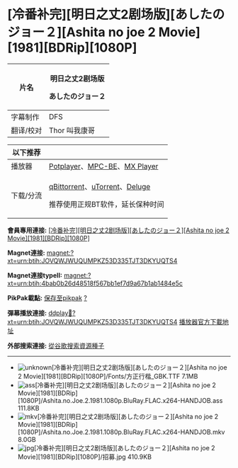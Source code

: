 # \[冷番补完]\[明日之丈2剧场版]\[あしたのジョー２]\[Ashita no joe 2 Movie]\[1981]\[BDRip]\[1080P]



&#x20;

| 片名    | <p>明日之丈2剧场版</p><p>あしたのジョー２</p> |
| ----- | ------------------------------ |
| 字幕制作  | DFS                            |
| 翻译/校对 | Thor   叫我康哥                    |

&#x20;

| 以下推荐  |                                                                                                                                                                                                                                              |
| ----- | -------------------------------------------------------------------------------------------------------------------------------------------------------------------------------------------------------------------------------------------- |
| 播放器   | [Potplayer](https://potplayer.daum.net/)、[MPC-BE](https://sourceforge.net/projects/mpcbe/)、[MX Player](https://www.lanzous.com/b688551)                                                                                                      |
| 下载/分流 | <p><a href="https://github.com/c0re100/qBittorrent-Enhanced-Edition/releases">qBittorrent</a>、<a href="https://hungryxhz.lanzouu.com/iUAtd058gd4h">uTorrent</a>、<a href="https://deluge-torrent.org/">Deluge</a></p><p>推荐使用正规BT软件，延长保种时间</p> |

&#x20;



**會員專用連接:** [\[冷番补完\]\[明日之丈2剧场版\]\[あしたのジョー２\]\[Ashita no joe 2 Movie\]\[1981\]\[BDRip\]\[1080P\]](https://dl.dmhy.org/2022/06/24/4bab0b26d48518f567bb1ef7d9a67b1ab1484e5c.torrent)

**Magnet連接:** [magnet:?xt=urn:btih:JOVQWJWUQUMPKZ53D335TJT3DKYUQTS4](https://magnet/?xt=urn:btih:JOVQWJWUQUMPKZ53D335TJT3DKYUQTS4\&dn=\&tr=http%3A%2F%2F104.143.10.186%3A8000%2Fannounce\&tr=udp%3A%2F%2F104.143.10.186%3A8000%2Fannounce\&tr=http%3A%2F%2Ftracker.openbittorrent.com%3A80%2Fannounce\&tr=udp%3A%2F%2Ftracker3.itzmx.com%3A6961%2Fannounce\&tr=http%3A%2F%2Ftracker4.itzmx.com%3A2710%2Fannounce\&tr=http%3A%2F%2Ftracker.publicbt.com%3A80%2Fannounce\&tr=http%3A%2F%2Ftracker.prq.to%2Fannounce\&tr=http%3A%2F%2Fopen.acgtracker.com%3A1096%2Fannounce\&tr=https%3A%2F%2Ft-115.rhcloud.com%2Fonly\_for\_ylbud\&tr=http%3A%2F%2Ftracker1.itzmx.com%3A8080%2Fannounce\&tr=http%3A%2F%2Ftracker2.itzmx.com%3A6961%2Fannounce\&tr=udp%3A%2F%2Ftracker1.itzmx.com%3A8080%2Fannounce\&tr=udp%3A%2F%2Ftracker2.itzmx.com%3A6961%2Fannounce\&tr=udp%3A%2F%2Ftracker3.itzmx.com%3A6961%2Fannounce\&tr=udp%3A%2F%2Ftracker4.itzmx.com%3A2710%2Fannounce\&tr=http%3A%2F%2F1337.abcvg.info%2Fannounce)

**Magnet連接typeII:** [magnet:?xt=urn:btih:4bab0b26d48518f567bb1ef7d9a67b1ab1484e5c](https://magnet/?xt=urn:btih:4bab0b26d48518f567bb1ef7d9a67b1ab1484e5c)

**PikPak載點:** [保存至pikpak](https://drive.mypikpak.com/landing?\_\_add\_url=magnet:?xt=urn:btih:4bab0b26d48518f567bb1ef7d9a67b1ab1484e5c&\_\_source=dmhy&\_\_campaign=detail\&login=oauth) [?](https://www.mypikpak.com/)

**彈幕播放連接:** [ddplay:magnet:?xt=urn:btih:JOVQWJWUQUMPKZ53D335TJT3DKYUQTS4](ddplay:magnet:?xt=urn:btih:JOVQWJWUQUMPKZ53D335TJT3DKYUQTS4\&dn=\&tr=http%3A%2F%2F104.143.10.186%3A8000%2Fannounce\&tr=udp%3A%2F%2F104.143.10.186%3A8000%2Fannounce\&tr=http%3A%2F%2Ftracker.openbittorrent.com%3A80%2Fannounce\&tr=udp%3A%2F%2Ftracker3.itzmx.com%3A6961%2Fannounce\&tr=http%3A%2F%2Ftracker4.itzmx.com%3A2710%2Fannounce\&tr=http%3A%2F%2Ftracker.publicbt.com%3A80%2Fannounce\&tr=http%3A%2F%2Ftracker.prq.to%2Fannounce\&tr=http%3A%2F%2Fopen.acgtracker.com%3A1096%2Fannounce\&tr=https%3A%2F%2Ft-115.rhcloud.com%2Fonly\_for\_ylbud\&tr=http%3A%2F%2Ftracker1.itzmx.com%3A8080%2Fannounce\&tr=http%3A%2F%2Ftracker2.itzmx.com%3A6961%2Fannounce\&tr=udp%3A%2F%2Ftracker1.itzmx.com%3A8080%2Fannounce\&tr=udp%3A%2F%2Ftracker2.itzmx.com%3A6961%2Fannounce\&tr=udp%3A%2F%2Ftracker3.itzmx.com%3A6961%2Fannounce\&tr=udp%3A%2F%2Ftracker4.itzmx.com%3A2710%2Fannounce\&tr=http%3A%2F%2F1337.abcvg.info%2Fannounce) [播放器官方下載地址](http://www.dandanplay.com/?from=dmhy)

**外部搜索連接:** [從谷歌搜索資源種子](https://www.google.com/search?oe=utf-8\&q=4bab0b26d48518f567bb1ef7d9a67b1ab1484e5c)

***

* ![unknown](https://share.dmhy.org/images/icon/unknown.gif)\[冷番补完]\[明日之丈2剧场版]\[あしたのジョー２]\[Ashita no joe 2 Movie]\[1981]\[BDRip]\[1080P]/Fonts/方正行楷\_GBK.TTF 7.1MB
* ![ass](https://share.dmhy.org/images/icon/ass.gif)\[冷番补完]\[明日之丈2剧场版]\[あしたのジョー２]\[Ashita no joe 2 Movie]\[1981]\[BDRip]\[1080P]/Ashita.no.Joe.2.1981.1080p.BluRay.FLAC.x264-HANDJOB.ass 111.8KB
* ![mkv](https://share.dmhy.org/images/icon/mkv.gif)\[冷番补完]\[明日之丈2剧场版]\[あしたのジョー２]\[Ashita no joe 2 Movie]\[1981]\[BDRip]\[1080P]/Ashita.no.Joe.2.1981.1080p.BluRay.FLAC.x264-HANDJOB.mkv 8.0GB
* ![jpg](https://share.dmhy.org/images/icon/jpg.gif)\[冷番补完]\[明日之丈2剧场版]\[あしたのジョー２]\[Ashita no joe 2 Movie]\[1981]\[BDRip]\[1080P]/招募.jpg 410.9KB





